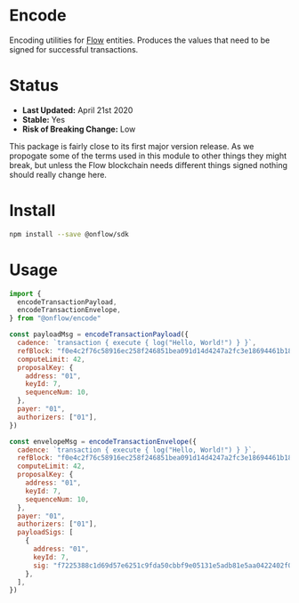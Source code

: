 # Encode

Encoding utilities for [Flow](https://onflow.org) entities. Produces the values that need to be signed for successful transactions.

# Status

- **Last Updated:** April 21st 2020
- **Stable:** Yes
- **Risk of Breaking Change:** Low

This package is fairly close to its first major version release.
As we propogate some of the terms used in this module to other things they might break, but unless the Flow blockchain needs different things signed nothing should really change here.

# Install

```bash
npm install --save @onflow/sdk
```

# Usage

```javascript
import {
  encodeTransactionPayload,
  encodeTransactionEnvelope,
} from "@onflow/encode"

const payloadMsg = encodeTransactionPayload({
  cadence: `transaction { execute { log("Hello, World!") } }`,
  refBlock: "f0e4c2f76c58916ec258f246851bea091d14d4247a2fc3e18694461b1816e13b",
  computeLimit: 42,
  proposalKey: {
    address: "01",
    keyId: 7,
    sequenceNum: 10,
  },
  payer: "01",
  authorizers: ["01"],
})

const envelopeMsg = encodeTransactionEnvelope({
  cadence: `transaction { execute { log("Hello, World!") } }`,
  refBlock: "f0e4c2f76c58916ec258f246851bea091d14d4247a2fc3e18694461b1816e13b",
  computeLimit: 42,
  proposalKey: {
    address: "01",
    keyId: 7,
    sequenceNum: 10,
  },
  payer: "01",
  authorizers: ["01"],
  payloadSigs: [
    {
      address: "01",
      keyId: 7,
      sig: "f7225388c1d69d57e6251c9fda50cbbf9e05131e5adb81e5aa0422402f048162",
    },
  ],
})
```
